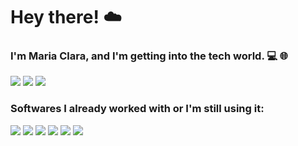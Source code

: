 # Hey there! :cloud:

### I'm Maria Clara, and I'm getting into the tech world. :computer: :globe_with_meridians:

<p>
    <a href="https://www.linkedin.com/in/mclaralvs/"><img src="https://img.shields.io/badge/LinkedIn-0077B5?style=for-the-badge&logo=linkedin&logoColor=white"></img></a>
    <a href="https://www.instagram.com/mclaralvs/"><img src="https://img.shields.io/badge/Instagram-E4405F?style=for-the-badge&logo=instagram&logoColor=white"></img></a>
    <abbr title="mclaralvs@gmail.com"><img src="https://img.shields.io/badge/Gmail-D14836?style=for-the-badge&logo=gmail&logoColor=white"></img></abbr>
</p>

### Softwares I already worked with or I'm still using it:

<img src="https://img.shields.io/badge/Python-3776AB?style=for-the-badge&logo=python&logoColor=white"></img>
<img src="https://img.shields.io/badge/HTML5-E34F26?style=for-the-badge&logo=html5&logoColor=white"></img>
<img src="https://img.shields.io/badge/HTML5-E34F26?style=for-the-badge&logo=html5&logoColor=white"></img>
<img src="https://img.shields.io/badge/CSS3-1572B6?style=for-the-badge&logo=css3&logoColor=white"></img>
<img src="https://img.shields.io/badge/C-00599C?style=for-the-badge&logo=c&logoColor=white"></img>
<img src="https://img.shields.io/badge/MySQL-00000F?style=for-the-badge&logo=mysql&logoColor=white"></img>